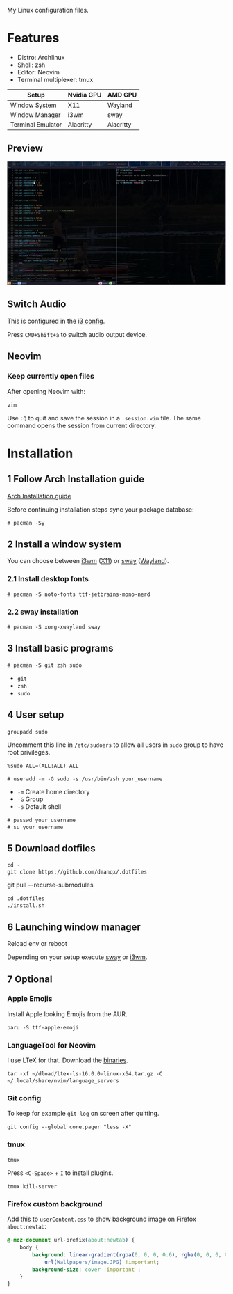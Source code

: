  My Linux configuration files.

# Features

- Distro: Archlinux
- Shell: zsh
- Editor: Neovim
- Terminal multiplexer: tmux

Setup                | Nvidia GPU | AMD GPU
-------------------- | ---------- | ----------
Window System        | X11        | Wayland
Window Manager       | i3wm       | sway
Terminal Emulator    | Alacritty  | Alacritty

## Preview

![Preview](preview.png)

## Switch Audio

This is configured in the [i3 config](.config/i3/config).

Press `CMD+Shift+a` to switch audio output device.

## Neovim

### Keep currently open files

After opening Neovim with:

```
vim
```

Use `:Q` to quit and save the session in a `.session.vim` file.
The same command opens the session from current directory.

# Installation

## 1 Follow Arch Installation guide

[Arch Installation guide](https://wiki.archlinux.org/title/Installation_guide)

Before continuing installation steps sync your package database:

```
# pacman -Sy
```

## 2 Install a window system

You can choose between [i3wm](https://wiki.archlinux.org/title/I3) ([X11](https://wiki.archlinux.org/title/Xorg))
or [sway](https://swaywm.org/) ([Wayland](https://wayland.freedesktop.org/)).

### 2.1 Install desktop fonts

```
# pacman -S noto-fonts ttf-jetbrains-mono-nerd
```

### 2.2 sway installation

```
# pacman -S xorg-xwayland sway
```

## 3 Install basic programs

```
# pacman -S git zsh sudo
```

- `git`
- `zsh`
- `sudo`

## 4 User setup

```
groupadd sudo
```

Uncomment this line in `/etc/sudoers` to allow all users in `sudo` group to have root privileges.

```
%sudo ALL=(ALL:ALL) ALL
```

```
# useradd -m -G sudo -s /usr/bin/zsh your_username
```

- `-m` Create home directory
- `-G` Group
- `-s` Default shell

```
# passwd your_username
# su your_username
```

## 5 Download dotfiles

```
cd ~
git clone https://github.com/deanqx/.dotfiles
```

git pull --recurse-submodules

```
cd .dotfiles
./install.sh
```

## 6 Launching window manager

Reload env or reboot

Depending on your setup execute [sway](https://swaywm.org/) or [i3wm](https://wiki.archlinux.org/title/I3).

## 7 Optional

### Apple Emojis

Install Apple looking Emojis from the AUR.

```
paru -S ttf-apple-emoji
```

### LanguageTool for Neovim

I use LTeX for that. Download the [binaries](https://github.com/valentjn/ltex-ls/releases/download/16.0.0/ltex-ls-16.0.0-linux-x64.tar.gz).

```
tar -xf ~/dload/ltex-ls-16.0.0-linux-x64.tar.gz -C ~/.local/share/nvim/language_servers
```

### Git config

To keep for example `git log` on screen after quitting.

```
git config --global core.pager "less -X"
```

### tmux

```
tmux
```

Press `<C-Space>` + `I` to install plugins.

```
tmux kill-server
```

### Firefox custom background

Add this to `userContent.css` to show background image on Firefox `about:newtab`:

```css
@-moz-document url-prefix(about:newtab) {
    body {
        background: linear-gradient(rgba(0, 0, 0, 0.6), rgba(0, 0, 0, 0.7)),
            url(Wallpapers/image.JPG) !important;
        background-size: cover !important ;
    }
}
```
